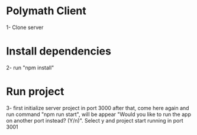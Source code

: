 # Polymath Client
1- Clone server

# Install dependencies
2- run "npm install"

# Run project
3- first initialize server project in port 3000 after that, come here again and run command "npm run start", will be appear "Would you like to run the app on another port instead? (Y/n)". Select y and project start running in port 3001